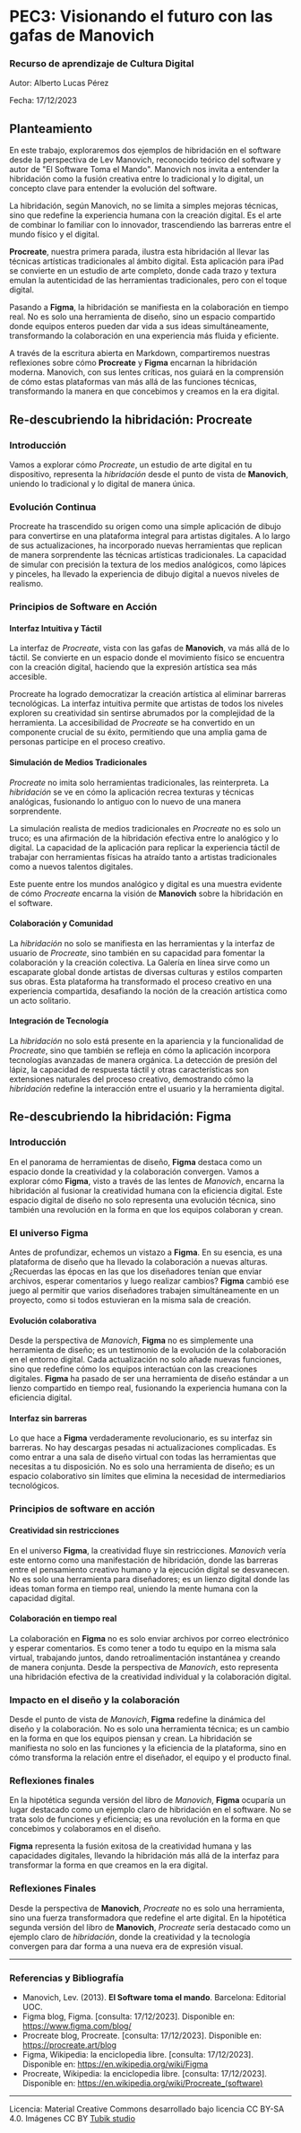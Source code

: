 # PEC3: Visionando el futuro con las gafas de Manovich 

### Recurso de aprendizaje de Cultura Digital 


Autor: Alberto Lucas Pérez


Fecha: 17/12/2023



## Planteamiento

En este trabajo, exploraremos dos ejemplos de hibridación en el software desde la perspectiva de Lev Manovich, reconocido teórico del software y autor de "El Software Toma el Mando". Manovich nos invita a entender la hibridación como la fusión creativa entre lo tradicional y lo digital, un concepto clave para entender la evolución del software.

La hibridación, según Manovich, no se limita a simples mejoras técnicas, sino que redefine la experiencia humana con la creación digital. Es el arte de combinar lo familiar con lo innovador, trascendiendo las barreras entre el mundo físico y el digital.

**Procreate**, nuestra primera parada, ilustra esta hibridación al llevar las técnicas artísticas tradicionales al ámbito digital. Esta aplicación para iPad se convierte en un estudio de arte completo, donde cada trazo y textura emulan la autenticidad de las herramientas tradicionales, pero con el toque digital.

Pasando a **Figma**, la hibridación se manifiesta en la colaboración en tiempo real. No es solo una herramienta de diseño, sino un espacio compartido donde equipos enteros pueden dar vida a sus ideas simultáneamente, transformando la colaboración en una experiencia más fluida y eficiente.

A través de la escritura abierta en Markdown, compartiremos nuestras reflexiones sobre cómo **Procreate** y **Figma** encarnan la hibridación moderna. Manovich, con sus lentes críticas, nos guiará en la comprensión de cómo estas plataformas van más allá de las funciones técnicas, transformando la manera en que concebimos y creamos en la era digital.



## Re-descubriendo la hibridación: Procreate

### Introducción

Vamos a explorar cómo *Procreate*, un estudio de arte digital en tu dispositivo, representa la *hibridación* desde el punto de vista de **Manovich**, uniendo lo tradicional y lo digital de manera única.

### Evolución Continua
Procreate ha trascendido su origen como una simple aplicación de dibujo para convertirse en una plataforma integral para artistas digitales. A lo largo de sus actualizaciones, ha incorporado nuevas herramientas que replican de manera sorprendente las técnicas artísticas tradicionales. La capacidad de simular con precisión la textura de los medios analógicos, como lápices y pinceles, ha llevado la experiencia de dibujo digital a nuevos niveles de realismo.

### Principios de Software en Acción

#### Interfaz Intuitiva y Táctil
La interfaz de *Procreate*, vista con las gafas de **Manovich**, va más allá de lo táctil. Se convierte en un espacio donde el movimiento físico se encuentra con la creación digital, haciendo que la expresión artística sea más accesible.

Procreate ha logrado democratizar la creación artística al eliminar barreras tecnológicas. La interfaz intuitiva permite que artistas de todos los niveles exploren su creatividad sin sentirse abrumados por la complejidad de la herramienta. La accesibilidad de *Procreate* se ha convertido en un componente crucial de su éxito, permitiendo que una amplia gama de personas participe en el proceso creativo.

#### Simulación de Medios Tradicionales
*Procreate* no imita solo herramientas tradicionales, las reinterpreta. La *hibridación* se ve en cómo la aplicación recrea texturas y técnicas analógicas, fusionando lo antiguo con lo nuevo de una manera sorprendente.

La simulación realista de medios tradicionales en *Procreate* no es solo un truco; es una afirmación de la hibridación efectiva entre lo analógico y lo digital. La capacidad de la aplicación para replicar la experiencia táctil de trabajar con herramientas físicas ha atraído tanto a artistas tradicionales como a nuevos talentos digitales.

Este puente entre los mundos analógico y digital es una muestra evidente de cómo *Procreate* encarna la visión de **Manovich** sobre la hibridación en el software.

#### Colaboración y Comunidad
La *hibridación* no solo se manifiesta en las herramientas y la interfaz de usuario de *Procreate*, sino también en su capacidad para fomentar la colaboración y la creación colectiva. La Galería en línea sirve como un escaparate global donde artistas de diversas culturas y estilos comparten sus obras. Esta plataforma ha transformado el proceso creativo en una experiencia compartida, desafiando la noción de la creación artística como un acto solitario.

#### Integración de Tecnología

La *hibridación* no solo está presente en la apariencia y la funcionalidad de *Procreate*, sino que también se refleja en cómo la aplicación incorpora tecnologías avanzadas de manera orgánica. La detección de presión del lápiz, la capacidad de respuesta táctil y otras características son extensiones naturales del proceso creativo, demostrando cómo la *hibridación* redefine la interacción entre el usuario y la herramienta digital.


## Re-descubriendo la hibridación: Figma

### Introducción

En el panorama de herramientas de diseño, **Figma** destaca como un espacio donde la creatividad y la colaboración convergen. Vamos a explorar cómo **Figma**, visto a través de las lentes de *Manovich*, encarna la hibridación al fusionar la creatividad humana con la eficiencia digital. Este espacio digital de diseño no solo representa una evolución técnica, sino también una revolución en la forma en que los equipos colaboran y crean.

### El universo **Figma**

Antes de profundizar, echemos un vistazo a **Figma**. En su esencia, es una plataforma de diseño que ha llevado la colaboración a nuevas alturas. ¿Recuerdas las épocas en las que los diseñadores tenían que enviar archivos, esperar comentarios y luego realizar cambios? **Figma** cambió ese juego al permitir que varios diseñadores trabajen simultáneamente en un proyecto, como si todos estuvieran en la misma sala de creación.

#### Evolución colaborativa

Desde la perspectiva de *Manovich*, **Figma** no es simplemente una herramienta de diseño; es un testimonio de la evolución de la colaboración en el entorno digital. Cada actualización no solo añade nuevas funciones, sino que redefine cómo los equipos interactúan con las creaciones digitales. **Figma** ha pasado de ser una herramienta de diseño estándar a un lienzo compartido en tiempo real, fusionando la experiencia humana con la eficiencia digital.

#### Interfaz sin barreras

Lo que hace a **Figma** verdaderamente revolucionario, es su interfaz sin barreras. No hay descargas pesadas ni actualizaciones complicadas. Es como entrar a una sala de diseño virtual con todas las herramientas que necesitas a tu disposición. No es solo una herramienta de diseño; es un espacio colaborativo sin límites que elimina la necesidad de intermediarios tecnológicos.

### Principios de software en acción

#### Creatividad sin restricciones

En el universo **Figma**, la creatividad fluye sin restricciones. *Manovich* vería este entorno como una manifestación de hibridación, donde las barreras entre el pensamiento creativo humano y la ejecución digital se desvanecen. No es solo una herramienta para diseñadores; es un lienzo digital donde las ideas toman forma en tiempo real, uniendo la mente humana con la capacidad digital.

#### Colaboración en tiempo real

La colaboración en **Figma** no es solo enviar archivos por correo electrónico y esperar comentarios. Es como tener a todo tu equipo en la misma sala virtual, trabajando juntos, dando retroalimentación instantánea y creando de manera conjunta. Desde la perspectiva de *Manovich*, esto representa una hibridación efectiva de la creatividad individual y la colaboración digital.

### Impacto en el diseño y la colaboración

Desde el punto de vista de *Manovich*, **Figma** redefine la dinámica del diseño y la colaboración. No es solo una herramienta técnica; es un cambio en la forma en que los equipos piensan y crean. La hibridación se manifiesta no solo en las funciones y la eficiencia de la plataforma, sino en cómo transforma la relación entre el diseñador, el equipo y el producto final.

### Reflexiones finales

En la hipotética segunda versión del libro de *Manovich*, **Figma** ocuparía un lugar destacado como un ejemplo claro de hibridación en el software. No se trata solo de funciones y eficiencia; es una revolución en la forma en que concebimos y colaboramos en el diseño.

**Figma** representa la fusión exitosa de la creatividad humana y las capacidades digitales, llevando la hibridación más allá de la interfaz para transformar la forma en que creamos en la era digital.



### Reflexiones Finales

Desde la perspectiva de **Manovich**, *Procreate* no es solo una herramienta, sino una fuerza transformadora que redefine el arte digital. En la hipotética segunda versión del libro de **Manovich**, *Procreate* sería destacado como un ejemplo claro de *hibridación*, donde la creatividad y la tecnología convergen para dar forma a una nueva era de expresión visual.

----


### Referencias y Bibliografía

* Manovich, Lev. (2013). **El Software toma el mando**. Barcelona: Editorial UOC.
* Figma blog, Figma. [consulta: 17/12/2023]. Disponible en: https://www.figma.com/blog/
* Procreate blog, Procreate. [consulta: 17/12/2023]. Disponible en: https://procreate.art/blog
* Figma, Wikipedia: la enciclopedia libre. [consulta: 17/12/2023]. Disponible en: https://en.wikipedia.org/wiki/Figma
* Procreate, Wikipedia: la enciclopedia libre. [consulta: 17/12/2023]. Disponible en: https://en.wikipedia.org/wiki/Procreate_(software)




----

Licencia: Material Creative Commons desarrollado bajo licencia CC BY-SA 4.0. Imágenes CC BY [Tubik studio](https://blog.tubikstudio.com/how-to-create-original-flat-illustrations-designers-tips/) 
